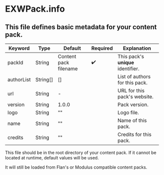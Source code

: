 # EXWPack.info

## This file defines basic metadata for your content pack.

| Keyword | Type | Default | Required | Explanation |
|---|---|---|---|---|
| packId | String | Content pack filename | :heavy_check_mark: | This pack's **unique** identifier. |
| authorList | String[] | [] |  | List of authors for this pack. |
| url | String | - |  | URL for this pack's website. |
| version | String | 1.0.0 |  | Pack version. |
| logo | String | "" |  | Logo file. |
| name | String | "" |  | Name of this pack. |
| credits | String | "" |  | Credits for this pack. |

This file should be in the root directory of your content pack.
If it cannot be located at runtime, default values will be used.

It will still be loaded from Flan's or Modulus 
compatible content packs.